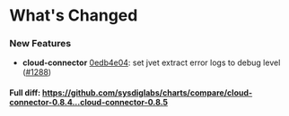 # What's Changed

### New Features
- **cloud-connector** [0edb4e04](https://github.com/sysdiglabs/charts/commit/0edb4e0419f28bed7d3dbd95f6c72a07f20a5d6e): set jvet extract error logs to debug level ([#1288](https://github.com/sysdiglabs/charts/issues/1288))
#### Full diff: https://github.com/sysdiglabs/charts/compare/cloud-connector-0.8.4...cloud-connector-0.8.5
